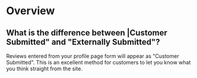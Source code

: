 # Overview

## What is the difference between \|Customer Submitted" and "Externally Submitted"?

Reviews entered from your profile page form will appear as "Customer Submitted". This is an excellent method for customers to let you know what you think straight from the site.

